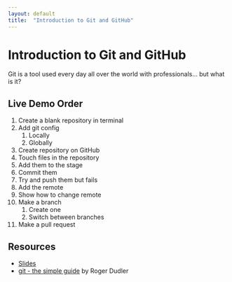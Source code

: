 ```yaml
---
layout: default
title:  "Introduction to Git and GitHub"
---
```


# Introduction to Git and GitHub

Git is a tool used every day all over the world with professionals... but what is it?

## Live Demo Order

1. Create a blank repository in terminal
2. Add git config
    1. Locally
    2. Globally
3. Create repository on GitHub
4. Touch files in the repository
5. Add them to the stage
6. Commit them
7. Try and push them but fails
8. Add the remote
9. Show how to change remote
10. Make a branch
    1. Create one
    2. Switch between branches
11. Make a pull request

## Resources

- [Slides](/assets/slides/git/git-slides.pdf)
- [git - the simple guide](https://rogerdudler.github.io/git-guide/) by Roger Dudler
